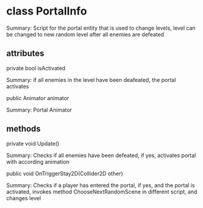 # class PortalInfo

Summary: Script for the portal entity that is used to change levels, level can be changed to new random level after all enemies are defeated

## attributes

private bool isActivated

Summary: if all enemies in the level have been deafeated, the portal activates

public Animator animator

Summary: Portal Animator

## methods

private void Update()

Summary: Checks if all enemies have been defeated, if yes, activates portal with according animation

public void OnTriggerStay2D(Collider2D other)

Summary: Checks if a player has entered the portal, if yes, and the portal is activated, invokes method ChooseNextRandomScene in different script, and changes level
